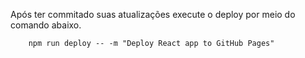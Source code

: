 
Após ter commitado suas atualizações execute o deploy por meio do comando abaixo. 

```npm
    npm run deploy -- -m "Deploy React app to GitHub Pages"
```